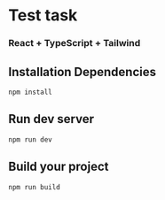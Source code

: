 # Test task

### React + TypeScript + Tailwind

## Installation Dependencies
```npm install```
## Run dev server
```npm run dev```
## Build your project
```npm run build```